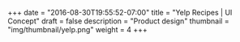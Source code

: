 +++
date = "2016-08-30T19:55:52-07:00"
title = "Yelp Recipes | UI Concept"
draft = false
description = "Product design"
thumbnail = "img/thumbnail/yelp.png"
weight = 4
+++
